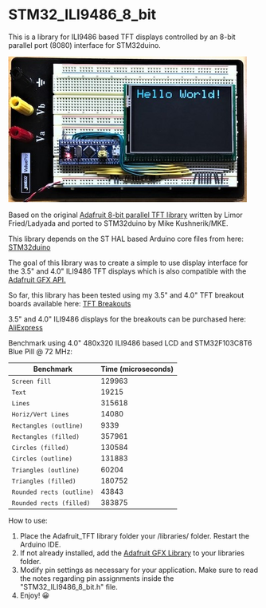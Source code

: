 # STM32_ILI9486_8_bit
This is a library for ILI9486 based TFT displays controlled by an 8-bit parallel port (8080) interface for STM32duino.

![TFT Display](helloworld.jpg)

Based on the original [Adafruit 8-bit parallel TFT library](https://github.com/adafruit/TFTLCD-Library) written by Limor Fried/Ladyada and ported to STM32duino by Mike Kushnerik/MKE.

This library depends on the ST HAL based Arduino core files from here: [STM32duino](
https://github.com/stm32duino/Arduino_Core_STM32)

The goal of this library was to create a simple to use display interface for the 3.5" and 4.0" ILI9486 TFT displays which is also compatible with the [Adafruit GFX API.](https://github.com/adafruit/Adafruit-GFX-Library)

So far, this library has been tested using my 3.5" and 4.0" TFT breakout boards available here: [TFT Breakouts](https://github.com/mkengineering/8-16-Bit-TFT-Breakout)

3.5" and 4.0" ILI9486 displays for the breakouts can be purchased here: [AliExpress](https://www.aliexpress.com/store/704833?spm=a2g0o.detail.100005.2.150b4202kjnpHN)

Benchmark using 4.0" 480x320 ILI9486 based LCD and STM32F103C8T6 Blue Pill @ 72 MHz:

| Benchmark | Time (microseconds) |
| --- | --- |
| `Screen fill` | 129963 |
| `Text` | 19215 |
| `Lines` | 315618 |
| `Horiz/Vert Lines` | 14080 |
| `Rectangles (outline)` | 9339 |
| `Rectangles (filled)` | 357961 |
| `Circles (filled)` | 130584 |
| `Circles (outline)` | 131883 |
| `Triangles (outline)` | 60204 |
| `Triangles (filled)` | 180752 |
| `Rounded rects (outline)` | 43843 |
| `Rounded rects (filled)` | 383875 |

How to use:

1. Place the Adafruit_TFT library folder your <arduinosketchfolder>/libraries/ folder. Restart the Arduino IDE.
1. If not already installed, add the [Adafruit GFX Library](https://github.com/adafruit/Adafruit-GFX-Library) to your libraries folder.
1. Modify pin settings as necessary for your application. Make sure to read the notes regarding pin assignments inside the "STM32_ILI9486_8_bit.h" file.
1. Enjoy! :grinning:
